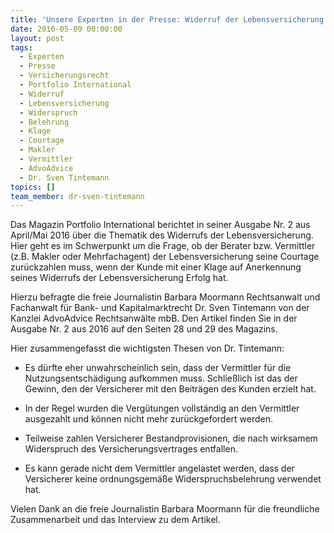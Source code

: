 ```yaml
---
title: 'Unsere Experten in der Presse: Widerruf der Lebensversicherung'
date: 2016-05-09 00:00:00
layout: post
tags:
  - Experten
  - Presse
  - Versicherungsrecht
  - Portfolio International
  - Widerruf
  - Lebensversicherung
  - Widerspruch
  - Belehrung
  - Klage
  - Courtage
  - Makler
  - Vermittler
  - AdvoAdvice
  - Dr. Sven Tintemann
topics: []
team_member: dr-sven-tintemann
---
```



Das Magazin Portfolio International berichtet in seiner Ausgabe Nr. 2 aus April/Mai 2016 über die Thematik des Widerrufs der Lebensversicherung. Hier geht es im Schwerpunkt um die Frage, ob der Berater bzw. Vermittler (z.B. Makler oder Mehrfachagent) der Lebensversicherung seine Courtage zurückzahlen muss, wenn der Kunde mit einer Klage auf Anerkennung seines Widerrufs der Lebensversicherung Erfolg hat.

Hierzu befragte die freie Journalistin Barbara Moormann Rechtsanwalt und Fachanwalt für Bank- und Kapitalmarktrecht Dr. Sven Tintemann von der Kanzlei AdvoAdvice Rechtsanwälte mbB. Den Artikel finden Sie in der Ausgabe Nr. 2 aus 2016 auf den Seiten 28 und 29 des Magazins.

Hier zusammengefasst die wichtigsten Thesen von Dr. Tintemann:

* Es dürfte eher unwahrscheinlich sein, dass der Vermittler für die Nutzungsentschädigung aufkommen muss. Schließlich ist das der Gewinn, den der Versicherer mit den Beiträgen des Kunden erzielt hat.

* In der Regel wurden die Vergütungen vollständig an den Vermittler ausgezahlt und können nicht mehr zurückgefordert werden.

* Teilweise zahlen Versicherer Bestandprovisionen, die nach wirksamem Widerspruch des Versicherungsvertrages entfallen.

* Es kann gerade nicht dem Vermittler angelastet werden, dass der Versicherer keine ordnungsgemäße Widerspruchsbelehrung verwendet hat.

Vielen Dank an die freie Journalistin Barbara Moormann für die freundliche Zusammenarbeit und das Interview zu dem Artikel.